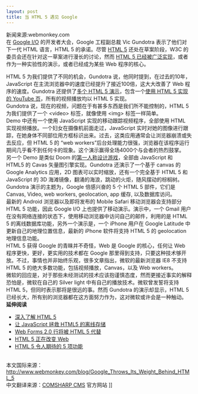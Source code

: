 ```yaml
---
layout: post
title: 当 HTML 5 遇见 Google
---
```

<p>新闻来源:webmonkey.com    <br />在 <a href="http://code.google.com/events/io/">Google I/O</a> 的开发者大会，Google 工程副总裁 Vic Gundotra 表示了他们对下一代 HTML 语言，HTML 5 的承诺。尽管 <a href="http://www.whatwg.org/specs/web-apps/current-work/">HTML 5</a> 还处在草案阶段，W3C 的委员会还在针对这一草案进行漫长的讨论，然而 <a href="http://www.webmonkey.com/blog/How_HTML_5_Is_Already_Changing_the_Web">HTML 5 已经被广泛实现</a>，或者作为一种实验性的演示，或者已经成为某些 Web 程序的核心。</p>  <p><img alt="" src="http://farm4.static.flickr.com/3563/3570941420_da09ea7899.jpg?v=0" />     <br />HTML 5 为我们提供了不同的机会，Gundotra 说，他同时提到，在过去的10年，JavaScript 在主流浏览器中的速度已经提升了接近100倍，这大大改善了 Web 程序的速度。Gundotra 还提供了<a href="http://htmlfive.appspot.com/">多个 HTML 5 演示</a>，包含一个<a href="http://www.youtube.com/html5">使用 HTML 5 实现的 YouTube 页</a>，所有的视频播放均以 HTML 5 实现。     <br />Gundotra 说，现在的视频，问题在于有甚多东西是我们所不能控制的，HTML 5 为我们提供了一个 &lt;video&gt; 标签，就像使用 &lt;img&gt; 标签一样简单。     <br />Demo 中还有一个使用 JavaScript 实现的移动跟踪视频程序，全部使用 HTML 实现视频播放。一个妇女在摄像机前面走过，JavaScript 实时对她的图像进行跟踪，在她身体不同部位用方框标识出来。过去，这类应用通常会让浏览器崩溃或失去反应，但 HTML 5 的 “web workers”后台处理能力很强，浏览器在该程序运行期间几乎看不到任何卡的现象。这个演示赢得全场4000个与会者的热烈鼓掌。     <br />另一个 Demo 是类似 Doom 的<a href="http://htmlfive.appspot.com/static/gifter.html">第一人称设计游戏</a>，全部由 JavaScript 和 HTML5 的 Cavas 矢量图引擎实现。Gundotra 还演示了一个基于 canvas 的 Google Analytics 应用，2D 图表可以实时缩放，还有一个完全基于 HTML 5 和 JavaScript 的 3D 海滩镜像，翻涌的海浪，跳动的火炬，随风摆动的棕榈树。     <br />Gundotra 演示的主题为，Google 倍感兴奋的 5 个 HTML 5 部件，它们是 Canvas, Video, web workers, geolocation, app 缓存, 以及数据库访问。     <br />最新的 Android 浏览器以及即将发布的 Mobile Safari 移动浏览器会支持部分 HTML 5 功能，因此 Google I/O 上也提供了移动演示。演示中，一个 Gmail 用户在没有网络连接的状态下，使用移动浏览器中访问自己的邮件，利用的是 HTML 5 的离线数据库功能，另外一个演示是，一个 iPhone 用户在 Google Latitude 中更新自己的地理位置信息，最新的 iPhone 软件将支持 HTML 5 的 geolocation 地理信息功能。     <br />HTML 5 获得 Google 的青睐并不奇怪，Web 是 Google 的核心，任何让 Web 程序更快，更好，更实用的技术都在 Google 那里得到支持，只要这种技术够开放。不过，事情也并非始终乐观，很多文章指出，微软的最新浏览器 IE8 不支持 HTML 5 的绝大多数功能，包括视频播放，Canvas，以及 Web workers。     <br /><img alt="" src="http://farm3.static.flickr.com/2453/3571660396_9a9635705b.jpg?v=0" />     <br />微软的回应是，对于那些未经测试的技术应该抱谨慎态度，然而更接近事实的解释恐怕是，微软在自己的 Silver light 中有自己的播放技术。微软曾发誓将支持 HTML 5，但同时表示那将是很远的事。然而 Gundotra 的演示却显示，HTML 5 已经长大，所有别的浏览器都在这方面努力作为，这对微软或许会是一种触动。     <br /><strong>延伸阅读</strong></p>  <ul>   <li><a href="http://www.comsharp.com/GetKnowledge/zh-CN/It_News_K701.aspx">深入了解 HTML 5</a> </li>    <li><a href="http://www.comsharp.com/GetKnowledge/zh-CN/TeamBlogTimothyPage_K804.aspx">让 JavaScript 拯救 HTML5 的离线存储</a> </li>    <li><a href="http://www.comsharp.com/GetKnowledge/zh-CN/It_News_K745.aspx">Web Forms 2.0 行将被 HTML 5 代替</a> </li>    <li><a href="http://www.comsharp.com/GetKnowledge/zh-CN/TeamBlogTimothyPage_K511.aspx">HTML 5 正在改变 Web</a> </li>    <li><a href="http://www.comsharp.com/GetKnowledge/zh-CN/It_News_K667.aspx">HTML 5 令人期待的 5 项功能</a> </li> </ul>  <br />本文国际来源：<a href="http://www.webmonkey.com/blog/Google_Throws_Its_Weight_Behind_HTML_5">http://www.webmonkey.com/blog/Google_Throws_Its_Weight_Behind_HTML_5</a>   <br />中文翻译来源：<a href="http://www.comsharp.com/">COMSHARP CMS</a> 官方网站   ]]